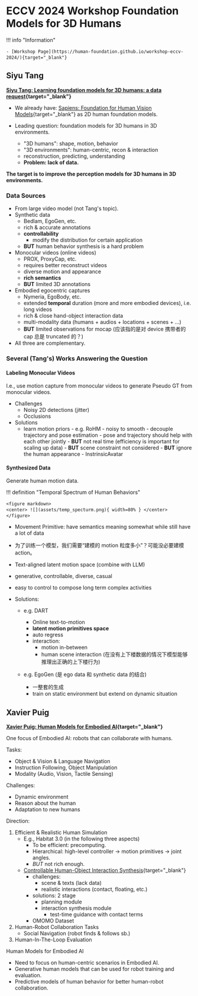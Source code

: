 # ECCV 2024 Workshop Foundation Models for 3D Humans

!!! info "Information"

    - [Workshop Page](https://human-foundation.github.io/workshop-eccv-2024/){target="_blank"}


## Siyu Tang

**[Siyu Tang: Learning foundation models for 3D humans: a data request](https://www.dropbox.com/scl/fi/s5cnkmnzxx5hb3o2uiagm/SiyuTang.mp4?rlkey=bf729wf0bmicwsm7biz4ygve4&st=hpv5zjkw&dl=0){target="_blank"}**

- We already have: [Sapiens: Foundation for Human Vision Models](https://arxiv.org/abs/2408.12569){target="_blank"} as 2D human foundation models.

- Leading question: foundation models for 3D humans in 3D environments.
    - "3D humans": shape, motion, behavior
    - "3D environments": human-centric, recon & interaction
    - reconstruction, predicting, understanding
    - **Problem: lack of data.**

**The target is to improve the perception models for 3D humans in 3D environments.**

### Data Sources
- From large video model (not Tang's topic).
- Synthetic data
    - Bedlam, EgoGen, etc.
    - rich & accurate annotations
    - **controllability**
        - modify the distribution for certain application
    - **BUT** human behavior synthesis is a hard problem
- Monocular videos (online videos)
    - PROX, ProxyCap, etc.
    - requires better reconstruct videos
    - diverse motion and appearance
    - **rich semantics**
    - **BUT** limited 3D annotations
- Embodied egocentric captures
    - Nymeria, EgoBody, etc.
    - extended **temporal** duration (more and more embodied devices), i.e. long videos
    - rich & close hand-object interaction data
    - multi-modality data (humans + audios + locations + scenes + ...)
    - **BUT** limited observations for mocap (应该指的是对 device 携带者的 cap 总是 truncated 的？)
- All three are complementary.

### Several (Tang's) Works Answering the Question

#### Labeling Monocular Videos

I.e., use motion capture from monocular videos to generate Pseudo GT from monocular videos.

- Challenges
    - Noisy 2D detections (jitter)
    - Occlusions
- Solutions
  - learn motion priors
        - e.g. RoHM
            - noisy to smooth
            - decouple trajectory and pose estimation
            - pose and trajectory should help with each other jointly
            - **BUT** not real time (efficiency is important for scaling up data)
            - **BUT** scene constraint not considered
            - **BUT** ignore the human appearance
                - InstrinsicAvatar

#### Synthesized Data

Generate human motion data.

!!! definition "Temporal Spectrum of Human Behaviors"

    <figure markdown>
    <center> ![](assets/temp_specturm.png){ width=80% } </center>
    </figure>

- Movement Primitive: have semantics meaning somewhat while still have a lot of data
- 为了训练一个模型，我们需要“建模的 motion 粒度多小”？可能没必要建模 action。
- Text-aligned latent motion space (combine with LLM)
- generative, controllable, diverse, casual
- easy to control to compose long term complex activities


- Solutions:
    - e.g. DART
        - Online text-to-motion
        - **latent motion primitives space**
        - auto regress
        - interaction:
            - motion in-between
            - human scene interaction (在没有上下楼数据的情况下模型能够推理出正确的上下楼行为)

    - e.g. EgoGen (是 ego data 和 synthetic data 的结合)
        - 一整套的生成
        - train on static environment but extend on dynamic situation

## Xavier Puig

**[Xavier Puig: Human Models for Embodied AI](https://www.dropbox.com/scl/fi/2cb6ua4x9dzqe5tdidlql/ECCVW2024_HumanFoundation_Xavier.mp4?rlkey=5scm64sv60w6wcolu5xx78esg&e=1&st=ai4x8egp&dl=0){target="_blank"}**

One focus of Embodied AI: robots that can collaborate with humans.

Tasks:
- Object & Vision & Language Navigation
- Instruction Following, Object Manipulation
- Modality (Audio, Vision, Tactile Sensing)

Challenges:
- Dynamic environment
- Reason about the human
- Adaptation to new humans

Direction:
1. Efficient & Realistic Human Simulation
    - E.g., Habitat 3.0 (in the following three aspects)
        - To be efficient: precomputing.
        - Hierarchical: high-level controller -> motion primitives -> joint angles.
        - *BUT* not rich enough.
    - [Controllable Human-Object Interaction Synthesis](https://lijiaman.github.io/projects/chois/){target="_blank"}
        - challenges:
            - scene & texts (lack data)
            - realistic interactions (contact, floating, etc.)
        - solutions: 2 stage
            - planning module
            - interaction synthesis module
                - test-time guidance with contact terms
        - OMOMO Dataset
2. Human-Robot Collaboration Tasks
    - Social Navigation (robot finds & follows sb.)
3. Human-In-The-Loop Evaluation

Human Models for Embodied AI
- Need to focus on human-centric scenarios in Embodied AI.
- Generative human models that can be used for robot training and evaluation.
- Predictive models of human behavior for better human-robot collaboration.


